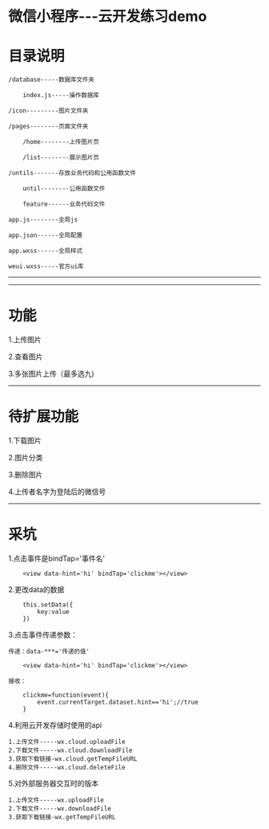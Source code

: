 # 微信小程序---云开发练习demo

# 目录说明

    /database-----数据库文件夹

        index.js-----操作数据库

    /icon---------图片文件夹

    /pages--------页面文件夹

        /home--------上传图片页

        /list--------展示图片页

    /untils-------存放业务代码和公用函数文件

        until--------公用函数文件

        feature------业务代码文件

    app.js--------全局js

    app.json------全局配置

    app.wxss------全局样式

    weui.wxss-----官方ui库


------

--------------

# 功能

1.上传图片

2.查看图片

3.多张图片上传（最多选九)


----------
# 待扩展功能
1.下载图片

2.图片分类

3.删除图片

4.上传者名字为登陆后的微信号


--------

# 采坑

1.点击事件是bindTap='事件名'

        <view data-hint='hi' bindTap='clickme'></view>

2.更改data的数据

        this.setData({
            key:value
        })

3.点击事件传递参数：

    传递：data-***='传递的值'

        <view data-hint='hi' bindTap='clickme'></view>

    接收：

        clickme=function(event){
            event.currentTarget.dataset.hint=='hi';//true
        }

4.利用云开发存储时使用的api
    
    1.上传文件-----wx.cloud.uploadFile
    2.下载文件-----wx.cloud.downloadFile
    3.获取下载链接-wx.cloud.getTempFileURL
    4.删除文件-----wx.cloud.deleteFile

5.对外部服务器交互时的版本
    
    1.上传文件-----wx.uploadFile
    2.下载文件-----wx.downloadFile
    3.获取下载链接-wx.getTempFileURL


